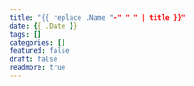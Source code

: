 ```yaml
---
title: "{{ replace .Name "-" " " | title }}"
date: {{ .Date }}
tags: []
categories: []
featured: false
draft: false
readmore: true
---
```


<!--more-->
